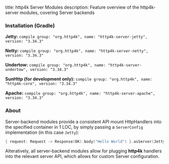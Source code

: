 title: http4k Server Modules
description: Feature overview of the http4k-server modules, covering Server backends

### Installation (Gradle)
**Jetty:** ```compile group: "org.http4k", name: "http4k-server-jetty", version: "3.34.3"```

**Netty:** ```compile group: "org.http4k", name: "http4k-server-netty", version: "3.34.3"```

**Undertow:** ```compile group: "org.http4k", name: "http4k-server-undertow", version: "3.34.3"```

**SunHttp (for development only):** ```compile group: "org.http4k", name: "http4k-core", version: "3.34.3"```

**Apache:** ```compile group: "org.http4k", name: "http4k-server-apache", version: "3.34.3"```

### About
Server-backend modules provide a consistent API mount HttpHandlers into the specified container in 1 LOC, by simply passing a `ServerConfig` implementation (in this case `Jetty`):

```kotlin
{ request: Request -> Response(OK).body("Hello World") }.asServer(Jetty(8000)).start().block()
```
Alteratively, all server-backend modules allow for plugging **http4k** handlers into the relevant server API, which allows for custom Server configuration.
